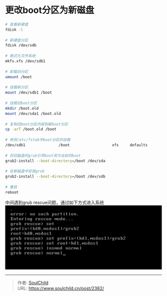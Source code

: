 # 更改boot分区为新磁盘

<!--more-->
```bash
# 查看新硬盘
fdisk -l

# 新硬盘分区
fdisk /dev/sdb

# 格式化文件系统
mkfs.xfs /dev/sdb1

# 卸载旧分区
umount /boot

# 挂载新分区
mount /dev/sdb1 /boot

# 挂载旧boot分区
mkdir /boot.old
mount /dev/sda1 /boot.old

# 复制旧boot分区内容到新boot分区
cp -arT /boot.old /boot

# 修改/etc/fstab中boot分区的挂载
/dev/sdb1               /boot                   xfs     defaults        0 0

# 将旧磁盘的grub引导boot改为当前的boot
grub2-install --boot-directory=/boot /dev/sda

# 在新磁盘中安装grub
grub2-install --boot-directory=/boot /dev/sdb

# 重启
reboot
```


中间遇到grub rescue问题，通过如下方式进入系统
![83619-kuch92x9te.png](images/2305322176.png "2305322176")


---

> 作者: [SoulChild](https://www.soulchild.cn)  
> URL: https://www.soulchild.cn/post/2382/  

